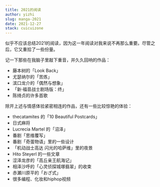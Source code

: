 ```yaml
---
title: 2021的阅读
author: yizhi
slug: manga-2021
date: 2021-12-27
stack: cuicuizone
---
```


似乎不应该总结2021的阅读，因为这一年阅读对我来说不再那么重要。尽管之后，它又重拾了一些份量。

记一下那些在我脑子里敲下重音，并久久回响的作品：
- 藤本树的「Look Back」
- 尤瑟纳尔的「苦炼」
- 滨口龙介的「偶然与想象」
- 「新·福音战士剧场版：终」
- 陈绮贞的许多首歌

除开上述与情感体验紧密相连的作品，还有一些比较惊艳的体验：
- thecatamites 的「10 Beautiful Postcards」
- 日式麻将
- Lucrecia Martel 的「沼泽」
- 番剧「思维覆写」
- 番剧「奇蛋物语」里的一些设计
- 「机动战士高达 闪光的哈萨维」里的夜景
- Hito Steyerl 的一些文章
- 涩泽龙彦的「高丘亲王航海记」
- 相泽沙呼的「心灵侦探城塚翡翠」的收束
- 赤瀬川原平的「おざ式」
- 很多编程、化妆和hiphop视频
